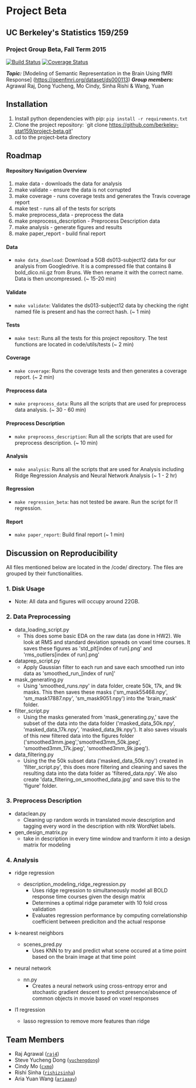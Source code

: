 # Project Beta
## UC Berkeley's Statistics 159/259
### Project Group Beta, Fall Term 2015 

[![Build Status](https://travis-ci.org/berkeley-stat159/project-beta.svg?branch=master)](https://travis-ci.org/berkeley-stat159/project-beta) 
[![Coverage Status](https://coveralls.io/repos/berkeley-stat159/project-beta/badge.svg?branch=master&service=github)](https://coveralls.io/github/berkeley-stat159/project-beta?branch=master)

_**Topic:**_ [Modeling of Semantic Representation in the Brain Using fMRI Response] (https://openfmri.org/dataset/ds000113)
_**Group members:**_ Agrawal Raj, Dong Yucheng, Mo Cindy, Sinha Rishi & Wang, Yuan

## Installation
1. Install python dependencies with pip: `pip install -r requirements.txt`
2. Clone the project repository: `git clone https://github.com/berkeley-stat159/project-beta.git'
3. cd to the project-beta directory 


## Roadmap

#### Repository Navigation Overview 
1. make data -  downloads the data for analysis
2. make validate - ensure the data is not corrupted
3. make coverage - runs coverage tests and generates the Travis coverage report
4. make test - runs all of the tests for scripts 
5. make preprocess_data - preprocess the data
6. make preprocess_description - Preprocess Description data
7. make analysis - generate figures and results
8. make paper_report - build final report

#### Data
- `make data_download`: Download a 5GB ds013-subject12 data for our analysis from Googledrive. It is a compressed file that contains 8 bold_dico.nii.gz from 8runs. We then rename it with the correct name. Data is then uncompressed. (~ 15-20 min)

#### Validate
- `make validate`: Validates the ds013-subject12 data by checking the right named file is present and has the correct hash. (~ 1 min)

#### Tests 
- `make test`: Runs all the tests for this project repository. The test functions are located in code/utils/tests (~ 2 min)

#### Coverage 
- `make coverage`: Runs the coverage tests and then generates a coverage report. (~ 2 min)

#### Preprocess data
- `make preprocess_data`: Runs all the scripts that are used for preprocess data analysis. (~ 30 - 60 min)

#### Preprocess Description
- `make preprocess_description`: Run all the scripts that are used for preprocess description. (~ 10 min)

#### Analysis
- `make analysis`: Runs all the scripts that are used for Analysis including Ridge Regression Analysis and Neural Network Analysis (~ 1 - 2 hr)

#### Regression
- `make regression_beta`: has not tested be aware. Run the script for l1 regression.

#### Report
- `make paper_report`: Build final report (~ 1 min)

## Discussion on Reproducibility 
All files mentioned below are located in the /code/ directory. 
The files are grouped by their functionalities. 

### 1. Disk Usage
- Note: All data and figures will occupy around 22GB.
	

### 2. Data Preprocessing 
- data_loading_script.py 
    - This does some basic EDA on the raw data (as done in HW2). We look at RMS and standard deviation spreads on voxel time courses. It saves these figures as 'std_plt[index of run].png' and 'rms_outliers[index of run].png'
- dataprep_script.py 
    - Apply Gaussian filter to each run and save each smoothed run into data as 'smoothed_run_[index of run]'
- mask_generating.py 
    - Using 'smoothed_runs.npy' in data folder, create 50k, 17k, and 9k masks. This then saves these masks ('sm_mask55468.npy', 'sm_mask17887.npy', 'sm_mask9051.npy') into the 'brain_mask' folder. 
- filter_script.py 
    - Using the masks generated from 'mask_generating.py,' save the subset of the data into the data folder ('masked_data_50k.npy', 'masked_data_17k.npy', 'masked_data_9k.npy'). It also saves visuals of this new filtered data into the figures folder ('smoothed3mm.jpeg','smoothed3mm_50k.jpeg', 'smoothed3mm_17k.jpeg', 'smoothed3mm_9k.jpeg'). 
- data_filtering.py 
    - Using the the 50k subset data ('masked_data_50k.npy') created in 'filter_script.py', this does more filtering and cleaning and saves the resulting data into the data folder as 'filtered_data.npy'. We also create 'data_filtering_on_smoothed_data.jpg' and save this to the 'figure' folder. 

### 3. Preprocess Description
- dataclean.py 
	- Cleaning up random words in translated movie description and tagging every word in the description with nltk WordNet labels.
- gen_design_matrix.py 
	- take in description in every time window and tranform it into a design matrix for modeling

### 4. Analysis 
- ridge regression 
	- description_modeling_ridge_regression.py 
		-  Uses ridge regression to simultaneously model all BOLD response time courses given the design matrix
		-  Determines a optimal ridge parameter with 10 fold cross validation
		-  Evaluates regression performance by computing correlationship coefficient between prediciton and the actual response
- k-nearest neighbors 
	- scenes_pred.py 
		- Uses KNN to try and predict what scene occured at a time point based on the brain image at that time point 
- neural network 
	- nn.py 
		- Creates a neural network using cross-entropy error and stochastic gradient descent to predict presence/absence of common objects in movie based on voxel responses

- l1 regression
	- lasso regression to remove more features than ridge

## Team Members  
- Raj Agrawal ([`raj4`](https://github.com/raj4))
- Steve Yucheng Dong ([`yuchengdong`](https://github.com/yuchengdong))
- Cindy Mo ([`cxmo`](https://github.com/cxmo))
- Rishi Sinha ([`rishizsinha`](https://github.com/rishizsinha))
- Aria Yuan Wang ([`ariaaay`](https://github.com/ariaaay))

